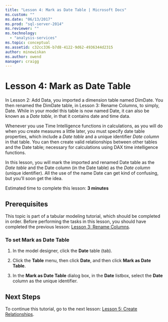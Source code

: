 ```yaml
---
title: "Lesson 4: Mark as Date Table | Microsoft Docs"
ms.custom: ""
ms.date: "06/13/2017"
ms.prod: "sql-server-2014"
ms.reviewer: ""
ms.technology: 
  - "analysis-services"
ms.topic: conceptual
ms.assetid: c32cc336-b7d8-4122-9d62-4936344d2315
author: minewiskan
ms.author: owend
manager: craigg
---
```

# Lesson 4: Mark as Date Table
  In Lesson 2: Add Data, you imported a dimension table named DimDate. You then renamed the DimDate table, in Lesson 3: Rename Columns, to simply, Date. While in your model this table is now named Date, it can also be known as a *Date table*, in that it contains date and time data.  
  
 Whenever you use Time Intelligence functions in calculations, as you will do when you create measures a little later, you must specify date table properties, which include a *Date table* and a unique identifier *Date column* in that table. You can then create valid relationships between other tables and the Date table; necessary for calculations using DAX time intelligence functions.  
  
 In this lesson, you will mark the imported and renamed Date table as the *Date table* and the Date column (in the Date table) as the *Date column* (unique identifier). All the use of the name Date can get kind of confusing, but you’ll soon get the idea.  
  
 Estimated time to complete this lesson: **3 minutes**  
  
## Prerequisites  
 This topic is part of a tabular modeling tutorial, which should be completed in order. Before performing the tasks in this lesson, you should have completed the previous lesson: [Lesson 3: Rename Columns](rename-columns.md).  
  
### To set Mark as Date Table  
  
1.  In the model designer, click the **Date** table (tab).  
  
2.  Click the **Table** menu, then click **Date**, and then click **Mark as Date Table**.  
  
3.  In the **Mark as Date Table** dialog box, in the **Date** listbox, select the **Date** column as the unique identifier.  
  
## Next Steps  
 To continue this tutorial, go to the next lesson: [Lesson 5: Create Relationships](lesson-4-create-relationships.md).  
  
  
